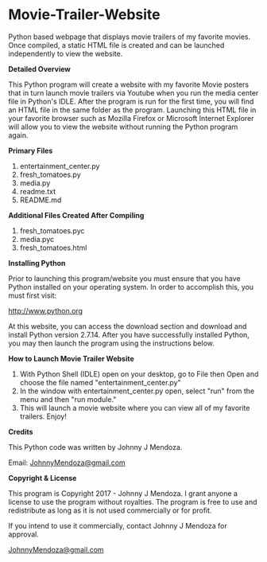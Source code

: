 # Movie-Trailer-Website

Python based webpage that displays movie trailers of my favorite movies. Once compiled, a static HTML file is created and can be launched independently to view the website.

**Detailed Overview**

This Python program will create a website with my favorite 
Movie posters that in turn launch movie trailers via Youtube 
when you run the media center file in Python's IDLE. After the 
program is run for the first time,
you will find an HTML file in the same folder as the program.
Launching this HTML file in your favorite browser such as
Mozilla Firefox or Microsoft Internet Explorer will allow
you to view the website without running the Python program
again. 


**Primary Files**

1. entertainment_center.py
2. fresh_tomatoes.py
3. media.py
4. readme.txt
5. README.md

**Additional Files Created After Compiling**

1. fresh_tomatoes.pyc
2. media.pyc
3. fresh_tomatoes.html

**Installing Python**

Prior to launching this program/website you must ensure that
you have Python installed on your operating system. In order
to accomplish this, you must first visit:

http://www.python.org

At this website, you can access the download section and 
download and install Python version 2.7.14. After you have
successfully installed Python, you may then launch the program
using the instructions below. 


**How to Launch Movie Trailer Website**

1. With Python Shell (IDLE) open on your desktop, go to File 
   then Open and choose the file named "entertainment_center.py"
2. In the window with entertainment_center.py open, select "run" 
   from the menu and then "run module." 
3. This will launch a movie website where you can view all of 
   my favorite trailers. Enjoy!


**Credits**

This Python code was written by Johnny J Mendoza. 

Email: JohnnyMendoza@gmail.com


**Copyright & License**

This program is Copyright 2017 - Johnny J Mendoza. I grant
anyone a license to use the program without royalties. 
The program is free to use and redistribute as long as 
it is not used commercially or for profit. 

If you intend to use it commercially, contact
Johnny J Mendoza for approval. 

JohnnyMendoza@gmail.com
